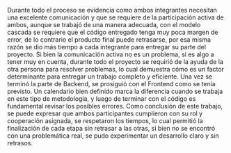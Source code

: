 Durante todo el proceso se evidencia como ambos integrantes necesitan una excelente comunicación y que se requiere de la participación activa de ambos, aunque se trabajó de una manera adecuada, con el modelo cascada se requiere que el código entregado tenga muy poca margen de error, de lo contrario el producto final puede retrasarse, por esa misma razón se dio más tiempo a cada integrante para entregar su parte del proyecto.
Si bien la comunicación activa no es un problema, si es algo a tener muy en cuenta, durante todo el proyecto se requirió de la ayuda de la otra persona para resolver problemas, lo cual demuestra cómo es un factor determinante para entregar un trabajo completo y eficiente.
Una vez se terminó la parte de Backend, se prosiguió con el Frontend como se tenía previsto. Un calendario bien definido marca la diferencia cuando se trabaja en este tipo de metodología, y luego de terminar con el código es fundamental revisar los posibles errores.
Como conclusión de este trabajo, se puede expresar que ambos participantes cumplieron con su rol y cooperación asignada, se respetaron los tiempos, lo cual permitió la finalización de cada etapa sin retrasar a las otras, si bien no se encontró con una problemática real, se pudo experimentar un desarrollo claro y sin retrasos.